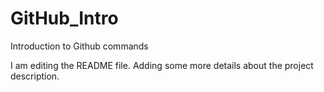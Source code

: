 # GitHub_Intro
Introduction to Github commands

I am editing the README file. Adding some more details about the project description.
